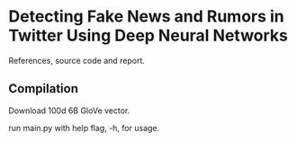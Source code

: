 # Detecting Fake News and Rumors in Twitter Using Deep Neural Networks
References, source code and report.

## Compilation

Download 100d 6B GloVe vector.

run main.py with help flag, -h, for usage.
